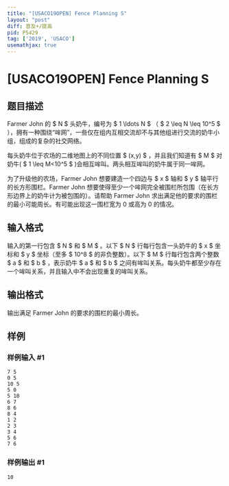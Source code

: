 ```yaml
---
title: "[USACO19OPEN] Fence Planning S"
layout: "post"
diff: 普及+/提高
pid: P5429
tag: ['2019', 'USACO']
usemathjax: true
---
```


# [USACO19OPEN] Fence Planning S
## 题目描述

Farmer John 的 $ N $ 头奶牛，编号为 $ 1 \ldots N $ （ $ 2 \leq N \leq 10^5 $ ），拥有一种围绕“哞网”，一些仅在组内互相交流却不与其他组进行交流的奶牛小组，组成的复杂的社交网络。

每头奶牛位于农场的二维地图上的不同位置 $ (x,y) $ ，并且我们知道有 $ M $ 对奶牛( $ 1 \leq M<10^5 $ )会相互哞叫。两头相互哞叫的奶牛属于同一哞网。

为了升级他的农场，Farmer John 想要建造一个四边与 $ x $ 轴和 $ y $ 轴平行的长方形围栏。Farmer John 想要使得至少一个哞网完全被围栏所包围（在长方形边界上的奶牛计为被包围的）。请帮助 Farmer John 求出满足他的要求的围栏的最小可能周长。有可能出现这一围栏宽为 $0$ 或高为 $0$ 的情况。
## 输入格式

输入的第一行包含 $ N $ 和 $ M $ 。以下 $ N $ 行每行包含一头奶牛的 $ x $ 坐标和 $ y $ 坐标（至多 $ 10^8 $ 的非负整数）。以下 $ M $ 行每行包含两个整数 $ a $ 和 $ b $ ，表示奶牛 $ a $ 和 $ b $ 之间有哞叫关系。每头奶牛都至少存在一个哞叫关系，并且输入中不会出现重复的哞叫关系。
## 输出格式

输出满足 Farmer John 的要求的围栏的最小周长。
## 样例

### 样例输入 #1
```
7 5
0 5
10 5
5 0
5 10
6 7
8 6
8 4
1 2
2 3
3 4
5 6
7 6
```
### 样例输出 #1
```
10
```
